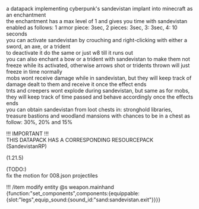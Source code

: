 a datapack implementing cyberpunk's sandevistan implant into minecraft as an enchantment  
the enchantment has a max level of 1 and gives you time with sandevistan enabled as follows:  1 armor piece: 3sec, 2 pieces: 3sec, 3: 3sec, 4: 10 seconds  
you can activate sandevistan by crouching and right-clicking with either a sword, an axe, or a trident  
to deactivate it do the same or just w8 till it runs out  
you can also enchant a bow or a trident with sandevistan to make them not freeze while its activated, otherwise arrows shot or tridents thrown will just freeze in time normally  
mobs wont receive damage while in sandevistan, but they will keep track of damage dealt to them and receive it once the effect ends  
tnts and creepers wont explode during sandevistan, but same as for mobs, they will keep track of time passed and behave accordingly once the effects ends  
you can obtain sandevistan from loot chests in: stronghold libraries, treasure bastions and woodland mansions with chances to be in a chest as follow: 30%, 20% and 15%

!!! IMPORTANT !!!  
THIS DATAPACK HAS A CORRESPONDING RESOURCEPACK (SandevistanRP)  

(1.21.5)  

(TODO:)  
fix the motion for 008.json projectiles  

!!! 
/item modify entity @s weapon.mainhand {function:"set_components",components:{equippable:{slot:"legs",equip_sound:{sound_id:"sand:sandevistan.exit"}}}}  

